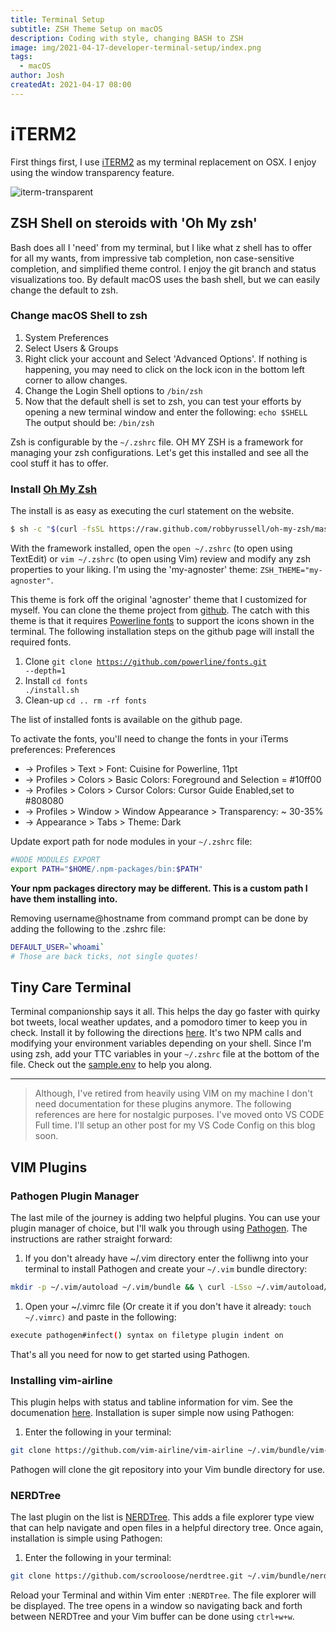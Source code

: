 ```yaml
---
title: Terminal Setup
subtitle: ZSH Theme Setup on macOS
description: Coding with style, changing BASH to ZSH
image: img/2021-04-17-developer-terminal-setup/index.png
tags:
  - macOS
author: Josh
createdAt: 2021-04-17 08:00
---
```


# iTERM2

First things first, I use [iTERM2](https://www.iterm2.com) as my terminal replacement on OSX. I enjoy using the window transparency feature.

![iterm-transparent](/img/2021-04-17-developer-terminal-setup/iterm2-macos.png)

## ZSH Shell on steroids with 'Oh My zsh'

Bash does all I 'need' from my terminal, but I like what z shell has to offer for all my wants, from impressive tab completion, non case-sensitive completion, and simplified theme control. I enjoy the git branch and status visualizations too. By default macOS uses the bash shell, but we can easily change the default to zsh.

### Change macOS Shell to zsh

1. System Preferences
1. Select Users & Groups
1. Right click your account and Select 'Advanced Options'. If nothing is happening, you may need to click on the lock icon in the bottom left corner to allow changes.
1. Change the Login Shell options to <code class="language-bash">/bin/zsh</code>
1. Now that the default shell is set to zsh, you can test your efforts by opening a new terminal window and enter the following:
   <code class="language-bash">echo $SHELL</code>
   The output should be: <code class="language-bash">/bin/zsh</code>

Zsh is configurable by the <code class="language-bash">~/.zshrc</code> file. OH MY ZSH is a framework for managing your zsh configurations. Let's get this installed and see all the cool stuff it has to offer.

### Install [Oh My Zsh](http://ohmyz.sh)

The install is as easy as executing the curl statement on the website.

```bash
$ sh -c "$(curl -fsSL https://raw.github.com/robbyrussell/oh-my-zsh/master/tools/install.sh)"
```

With the framework installed, open the <code class="language-bash">open ~/.zshrc</code> (to open using TextEdit) or <code class="language-bash">vim ~/.zshrc</code> (to open using Vim) review and modify any zsh properties to your liking.
I'm using the 'my-agnoster' theme:
<code class="language-bash">ZSH_THEME="my-agnoster"</code>.

This theme is fork off the original 'agnoster' theme that I customized for myself. You can clone the theme project from [github](https://github.com/itsJoshCampos/my-agnoster-zsh-theme).
The catch with this theme is that it requires [Powerline fonts](https://github.com/powerline/fonts) to support the icons shown in the terminal. The following installation steps on the github page will install the required fonts.

1. Clone
   <code class="language-bash">git clone https://github.com/powerline/fonts.git --depth=1</code>
1. Install
   <code class="language-bash">cd fonts ./install.sh</code>
1. Clean-up
   <code class="language-bash">cd .. rm -rf fonts</code>

The list of installed fonts is available on the github page.

To activate the fonts, you'll need to change the fonts in your iTerms preferences:
Preferences

- -> Profiles > Text > Font: Cuisine for Powerline, 11pt
- -> Profiles > Colors > Basic Colors: Foreground and Selection = #10ff00
- -> Profiles > Colors > Cursor Colors: Cursor Guide Enabled,set to #808080
- -> Profiles > Window > Window Appearance > Transparency: ~ 30-35%
- -> Appearance > Tabs > Theme: Dark

Update export path for node modules in your <code class="language-bash">~/.zshrc</code> file:

```bash
#NODE MODULES EXPORT
export PATH="$HOME/.npm-packages/bin:$PATH"
```

**Your npm packages directory may be different. This is a custom path I have them installing into.**

Removing username@hostname from command prompt can be done by adding the following to the .zshrc file:

```bash
DEFAULT_USER=`whoami`
# Those are back ticks, not single quotes!
```

## Tiny Care Terminal

Terminal companionship says it all. This helps the day go faster with quirky bot tweets, local weather updates, and a pomodoro timer to keep you in check.
Install it by following the directions [here](https://github.com/notwaldorf/tiny-care-terminal). It's two NPM calls and modifying your environment variables depending on your shell. Since I'm using zsh, add your TTC variables in your <code class="language-bash">~/.zshrc</code> file at the bottom of the file. Check out the [sample.env](https://github.com/notwaldorf/tiny-care-terminal/blob/master/sample.env) to help you along.

---

> Although, I've retired from heavily using VIM on my machine I don't need documentation for these plugins anymore. The following references are here for nostalgic purposes. I've moved onto VS CODE Full time. I'll setup an other post for my VS Code Config on this blog soon.

## VIM Plugins

### Pathogen Plugin Manager

The last mile of the journey is adding two helpful plugins. You can use your plugin manager of choice, but I'll walk you through using [Pathogen](https://github.com/tpope/vim-pathogen). The instructions are rather straight forward:

1. If you don't already have ~/.vim directory enter the folliwng into your terminal to install Pathogen and create your `~/.vim` bundle directory:

```bash
mkdir -p ~/.vim/autoload ~/.vim/bundle && \ curl -LSso ~/.vim/autoload/pathogen.vim https://tpo.pe/pathogen.vim
```

1. Open your ~/.vimrc file (Or create it if you don't have it already: `touch ~/.vimrc)` and paste in the following:

```bash
execute pathogen#infect() syntax on filetype plugin indent on
```

That's all you need for now to get started using Pathogen.

### Installing vim-airline

This plugin helps with status and tabline information for vim. See the documenation [here](https://github.com/vim-airline/vim-airline). Installation is super simple now using Pathogen:

1. Enter the following in your terminal:

```bash
git clone https://github.com/vim-airline/vim-airline ~/.vim/bundle/vim-airline
```

Pathogen will clone the git repository into your Vim bundle directory for use.

### NERDTree

The last plugin on the list is [NERDTree](https://github.com/scrooloose/nerdtree). This adds a file explorer type view that can help navigate and open files in a helpful directory tree.
Once again, installation is simple using Pathogen:

1. Enter the following in your terminal:

```bash
git clone https://github.com/scrooloose/nerdtree.git ~/.vim/bundle/nerdtree
```

Reload your Terminal and within Vim enter <code class="language-bash">:NERDTree</code>. The file explorer will be displayed. The tree opens in a window so navigating back and forth between NERDTree and your Vim buffer can be done using <code class="language-bash">ctrl+w+w</code>.
